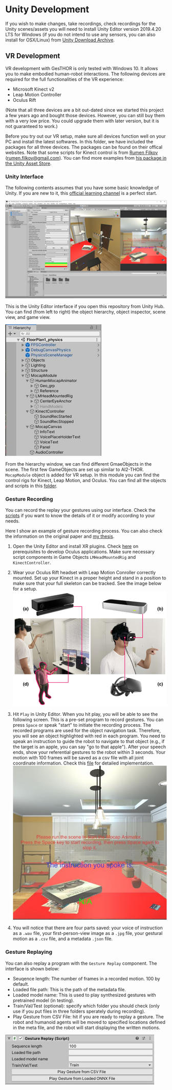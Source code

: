 # Unity Development

If you wish to make changes, take recordings, check recordings for the Unity scenes/assets you will need to install Unity Editor version 2019.4.20 LTS for Windows (if you do not intend to use any sensors, you can also install for OSX/Linux) from [Unity Download Archive](https://unity3d.com/get-unity/download/archive).

## VR Development

VR development with GesTHOR is only tested with Windows 10. It allows you to make embodied human-robot interactions. The following devices are required for the full functionalities of the VR experience:

- Microsoft Kinect v2
- Leap Motion Controller
- Oculus Rift

(Note that all three devices are a bit out-dated since we started this project a few years ago and bought those devices. However, you can still buy them with a very low price. You could upgrade them with later version, but it is not guaranteed to work.)

Before you try out our VR setup, make sure all devices function well on your PC and install the latest softwares. In this folder, we have included the packages for all three devices. The packages can be found on their offical websites. Note that some scripts for Kinect control is from [Rumen Filkov](https://rfilkov.com/) (rumen.filkov@gmail.com). You can find more examples from [his package in the Unity Asset Store](https://assetstore.unity.com/packages/3d/characters/kinect-v2-examples-with-ms-sdk-18708#publisher).

### Unity Interface

The following contents assumes that you have some basic knowledge of Unity. If you are new to it, this [official learning channel](https://learn.unity.com/) is a perfect start.

![Unity Editor Interface](Figures/unity_editor.JPG)

This is the Unity Editor interface if you open this repository from Unity Hub. You can find (from left to right) the object hierarchy, object inspector, scene view, and game view.

![Unity Editor Hierarchy](Figures/unity_hierarchy.JPG)

From the hierarchy window, we can find different GmaeObjects in the scene. The first few GameObjects are set up similar to AI2-THOR. `MocapModule` object is added for VR setup. In this module you can find the control rigs for Kinect, Leap Motion, and Oculus. You can find all the objects and scripts in this [folder](Assets/GestureMocap).

### Gesture Recording

You can record the replay your gestures using our interface. Check the [scripts](Assets/GestureMocap/Scripts) if you want to know the details of it or modify according to your needs.

Here I show an example of gesture recording process. You can also check the information on the original paper and [my thesis](https://drive.google.com/file/d/1suaTvYLZPIecPQbImireO54LlrErBwO0/view?usp=sharing).

1. Open the Unity Editor and install XR plugins. Check [here](https://developer.oculus.com/documentation/unity/) on prerequisites to develop Oculus applications. Make sure necessary script components in Game Objects `LMHeadMountedRig` and `KinectController`.

2. Wear your Oculus Rift headset with Leap Motion Conroller correctly mounted. Set up your Kinect in a proper height and stand in a position to make sure that your full skeleton can be tracked. See the image below for a setup.
![Experiment Setup](Figures/exp_setup.jpg)

3. Hit `Play` in Unity Editor. When you hit play, you will be able to see the following screen. This is a pre-set program to record gestures. You can press `Space` or speak "start" to initiate the recording process. The recorded programs are used for the object navigation task. Therefore, you will see an object highlighted with red in each program. You need to speak an instruction to guide the robot to navigate to that object (e.g., if the target is an apple, you can say "go to that apple"). After your speech ends, show your referential gestures to the robot within 3 seconds. Your motion with 100 frames will be saved as a csv file with all joint coordinate information. Check this [file](Assets/GestureMocap/Scripts/MocapController.cs) for detailed implementation.
![VR Screen](Figures/vr_screen.JPG)

4. You will notice that there are four parts saved: your voice of instruction as a `.wav` file, your first-person-view image as a `.jpg` file, your gestural motion as a `.csv` file, and a metadata `.json` file.

### Gesture Replaying

You can also replay a program with the `Gesture Replay` component. The interface is shown below:

- Seuqence length: The number of frames in a recorded motion. 100 by default.
- Loaded file path: This is the path of the metadata file. 
- Loaded model name: This is used to play synthesized gestures with pretrained model (in testing).
- Train/Val/Test (optional): specify which folder you should check (only use if you put files in three folders sperately during recording).
- Play Gesture from CSV File: hit if you are ready to replay a gesture. The robot and humanoid agents will be moved to specified locations defined in the meta file, and the robot will start displaying the written motions.

![Gesture Replay](Figures/gesture_replay.JPG)